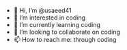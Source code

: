 - 👋 Hi, I’m @usaeed41
- 👀 I’m interested in coding
- 🌱 I’m currently learning coding
- 💞️ I’m looking to collaborate on coding
- 📫 How to reach me: through coding

<!---
usaeed41/usaeed41 is a ✨ special ✨ repository because its `README.md` (this file) appears on your GitHub profile.
You can click the Preview link to take a look at your changes.
--->
